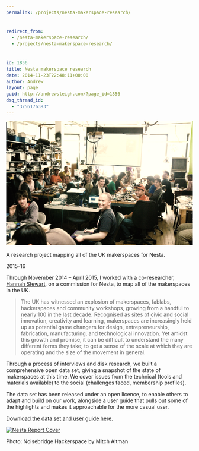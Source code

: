```yaml
---
permalink: /projects/nesta-makerspace-research/


redirect_from:
  - /nesta-makerspace-research/
  - /projects/nesta-makerspace-research/


id: 1856
title: Nesta makerspace research
date: 2014-11-23T22:48:11+00:00
author: Andrew
layout: page
guid: http://andrewsleigh.com/?page_id=1856
dsq_thread_id:
  - "3256176383"
---
```

<img src="/assets/2014/11/noisebridge.jpg" alt="Noisebridge"     class="size-full wp-image-1850" style="-webkit-filter: grayscale(100%);-moz-filter: grayscale(100%);filter: grayscale(100%);  -webkit-filter:sepia(50%); filter:sepia(50%);" />

A research project mapping all of the UK makerspaces for Nesta.

<span class="label">2015-16</span>

<!--more-->

Through November 2014 – April 2015, I worked with a co-researcher, [Hannah Stewart](https://twitter.com/Freerange_Inc), on a commission for Nesta, to map all of the makerspaces in the UK. 

> The UK has witnessed an explosion of makerspaces, fablabs, hackerspaces and community workshops, growing from a handful to nearly 100 in the last decade. Recognised as sites of civic and social innovation, creativity and learning, makerspaces are increasingly held up as potential game changers for design, entrepreneurship, fabrication, manufacturing, and technological innovation. Yet amidst this growth and promise, it can be difficult to understand the many different forms they take; to get a sense of the scale at which they are operating and the size of the movement in general.

Through a process of interviews and disk research, we built a comprehensive open data set, giving a snapshot of the state of makerspaces at this time. We cover issues from the technical (tools and materials available) to the social (challenges faced, membership profiles). 

The data set has been released under an open licence, to enable others to adapt and build on our work, alongside a user guide that pulls out some of the highlights and makes it approachable for the more casual user. 

[Download the data set and user guide here.](http://www.nesta.org.uk/publications/open-dataset-uk-makerspaces-users-guide)

[<img src="/assets/2014/11/nesta-report-cover-1024x671.png" alt="Nesta Report Cover"     class="aligncenter size-large wp-image-1891" />](http://www.nesta.org.uk/publications/open-dataset-uk-makerspaces-users-guide)

Photo: Noisebridge Hackerspace by Mitch Altman